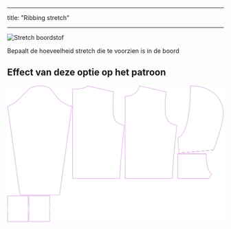 - - -
title: "Ribbing stretch"
- - -

![Stretch boordstof](./ribbingstretch.svg)

Bepaalt de hoeveelheid stretch die te voorzien is in de boord

## Effect van deze optie op het patroon

![Deze afbeelding toont het effect van deze optie door meerdere varianten die een andere waarde hebben voor deze optie te vervangen](huey_ribbingstretch_sample.svg "Effect of this option on the pattern")
